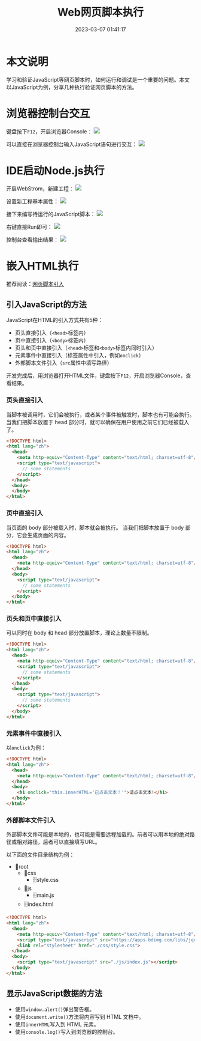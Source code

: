 ﻿---
title: Web网页脚本执行
date: 2023-03-07 01:41:17
summary: 本文分享Web网页脚本执行的相关内容。
tags:
- Web前端技术
categories:
- 开发技术
---

# 本文说明

学习和验证JavaScript等网页脚本时，如何运行和调试是一个重要的问题。本文以JavaScript为例，分享几种执行验证网页脚本的方法。

# 浏览器控制台交互

键盘按下`F12`，开启浏览器Console：
![](../../../images/软件开发/前端开发/Web网页脚本执行/1.png)

可以直接在浏览器控制台输入JavaScript语句进行交互：
![](../../../images/软件开发/前端开发/Web网页脚本执行/2.png)

# IDE启动Node.js执行

开启WebStrom，新建工程：
![](../../../images/软件开发/前端开发/Web网页脚本执行/3.png)

设置新工程基本属性：
![](../../../images/软件开发/前端开发/Web网页脚本执行/4.png)

接下来编写待运行的JavaScript脚本：
![](../../../images/软件开发/前端开发/Web网页脚本执行/5.png)

右键直接Run即可：
![](../../../images/软件开发/前端开发/Web网页脚本执行/6.png)

控制台查看输出结果：
![](../../../images/软件开发/前端开发/Web网页脚本执行/7.png)

# 嵌入HTML执行

推荐阅读：[网页脚本引入](https://blankspace.blog.csdn.net/article/details/129192846)

## 引入JavaScript的方法

JavaScript在HTML的引入方式共有5种：
- 页头直接引入（`<head>`标签内）
- 页中直接引入（`<body>`标签内）
- 页头和页中直接引入（`<head>`标签和`<body>`标签内同时引入）
- 元素事件中直接引入（标签属性中引入，例如`onclick`）
- 外部脚本文件引入（`src`属性中填写路径）

开发完成后，用浏览器打开HTML文件，键盘按下`F12`，开启浏览器Console，查看结果。

### 页头直接引入

当脚本被调用时，它们会被执行，或者某个事件被触发时，脚本也有可能会执行。
当我们把脚本放置于 head 部分时，就可以确保在用户使用之前它们已经被载入了。

```html
<!DOCTYPE html>
<html lang="zh">
  <head>
    <meta http-equiv="Content-Type" content="text/html; charset=utf-8"/>
    <script type="text/javascript">
      // some statements
    </script>
  </head>
  <body>
  </body>
</html>
```

### 页中直接引入

当页面的 body 部分被载入时，脚本就会被执行。
当我们把脚本放置于 body 部分，它会生成页面的内容。

```html
<!DOCTYPE html>
<html lang="zh">
  <head>
    <meta http-equiv="Content-Type" content="text/html; charset=utf-8"/>
  </head>
  <body>
    <script type="text/javascript">
      // some statements
    </script>
  </body>
</html>
```

### 页头和页中直接引入

可以同时在 body 和 head 部分放置脚本，理论上数量不限制。

```html
<!DOCTYPE html>
<html lang="zh">
  <head>
    <meta http-equiv="Content-Type" content="text/html; charset=utf-8"/>
    <script type="text/javascript">
      // some statements
    </script>
  </head>
  <body>
    <script type="text/javascript">
      // some statements
    </script>
  </body>
</html>
```

### 元素事件中直接引入

以`onclick`为例：
```html
<!DOCTYPE html>
<html lang="zh">
  <head>
    <meta http-equiv="Content-Type" content="text/html; charset=utf-8"/>
  </head>
  <body>
    <h1 onclick="this.innerHTML='已点击文本！'">请点击文本!</h1>
  </body>
</html>
```

### 外部脚本文件引入

外部脚本文件可能是本地的，也可能是需要远程加载的。前者可以用本地的绝对路径或相对路径，后者可以直接填写URL。

以下面的文件目录结构为例：
- 📁root
    - 📁css
        - 🗄️style.css
    - 📁js
        - 🗄️main.js
    - 🗄️index.html

```html
<!DOCTYPE html>
<html lang="zh">
  <head>
    <meta http-equiv="Content-Type" content="text/html; charset=utf-8"/>
    <script type="text/javascript" src="https://apps.bdimg.com/libs/jquery/2.1.4/jquery.min.js"></script>
    <link rel="stylesheet" href="./css/style.css">
  </head>
  <body>
    <script type="text/javascript" src="./js/index.js"></script>
  </body>
</html>
```

## 显示JavaScript数据的方法

- 使用`window.alert()`弹出警告框。
- 使用`document.write()`方法将内容写到 HTML 文档中。
- 使用`innerHTML`写入到 HTML 元素。
- 使用`console.log()`写入到浏览器的控制台。
